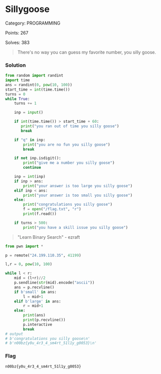 # Sillygoose

Category: PROGRAMMING

Points: 267

Solves: 383

>There's no way you can guess my favorite number, you silly goose.

### Solution

```py
from random import randint
import time
ans = randint(0, pow(10, 100))
start_time = int(time.time())
turns = 0
while True:
    turns += 1

    inp = input()

    if int(time.time()) > start_time + 60:
       print("you ran out of time you silly goose") 
       break

    if "q" in inp:
        print("you are no fun you silly goose")
        break

    if not inp.isdigit():
        print("give me a number you silly goose")
        continue

    inp = int(inp)
    if inp > ans:
        print("your answer is too large you silly goose")
    elif inp < ans:
        print("your answer is too small you silly goose")
    else:
        print("congratulations you silly goose")
        f = open("/flag.txt", "r")
        print(f.read())

    if turns > 500:
        print("you have a skill issue you silly goose")
```

>"Learn Binary Search" - ezraft

```py
from pwn import *

p = remote("24.199.110.35", 41199)

l,r = 0, pow(10, 100)

while l < r:
    mid = (l+r)//2
    p.sendline(str(mid).encode("ascii"))
    ans = p.recvline()
    if b'small' in ans:
        l = mid+1
    elif b'large' in ans:
        r = mid+1
    else:
        print(ans)
        print(p.recvline())
        p.interactive
        break
# output
# b'congratulations you silly goose\n'
# b'n00bz{y0u_4r3_4_sm4rt_51l1y_g0053}\n'
```


### Flag

```n00bz{y0u_4r3_4_sm4rt_51l1y_g0053}```